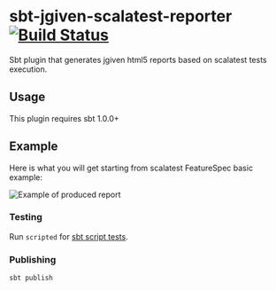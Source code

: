 # sbt-jgiven-scalatest-reporter [![Build Status](https://travis-ci.org/seblm/sbt-jgiven-scalatest-reporter.svg?branch=master)](https://travis-ci.org/seblm/sbt-jgiven-scalatest-reporter)

Sbt plugin that generates jgiven html5 reports based on scalatest tests execution.

## Usage

This plugin requires sbt 1.0.0+

## Example

Here is what you will get starting from scalatest FeatureSpec basic example:

![Example of produced report](/../assets/example-screenshot.png?raw=true)

### Testing

Run `scripted` for [sbt script tests](https://www.scala-sbt.org/1.x/docs/Testing-sbt-plugins.html).

### Publishing

`sbt publish`
